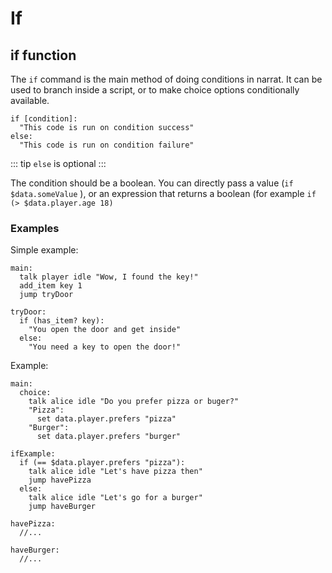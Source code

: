 # If

## if function

The `if` command is the main method of doing conditions in narrat. It can be used to branch inside a script, or to make choice options conditionally available.

```
if [condition]:
  "This code is run on condition success"
else:
  "This code is run on condition failure"
```

::: tip
`else` is optional
:::

The condition should be a boolean. You can directly pass a value (`if $data.someValue` ), or an expression that returns a boolean (for example `if (> $data.player.age 18)`

### Examples

Simple example:

```
main:
  talk player idle "Wow, I found the key!"
  add_item key 1
  jump tryDoor

tryDoor:
  if (has_item? key):
    "You open the door and get inside"
  else:
    "You need a key to open the door!"
```

Example:

```
main:
  choice:
    talk alice idle "Do you prefer pizza or buger?"
    "Pizza":
      set data.player.prefers "pizza"
    "Burger":
      set data.player.prefers "burger"

ifExample:
  if (== $data.player.prefers "pizza"):
    talk alice idle "Let's have pizza then"
    jump havePizza
  else:
    talk alice idle "Let's go for a burger"
    jump haveBurger

havePizza:
  //...

haveBurger:
  //...
```
